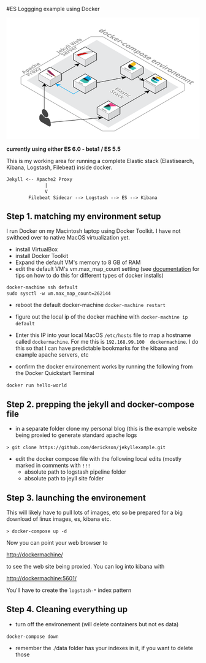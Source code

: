#ES Loggging example using Docker

![Diagram](diagram.png)

**currently using either ES 6.0 - beta1 / ES 5.5**

This is my working area for running a complete Elastic stack (Elastisearch, Kibana, Logstash, Filebeat) inside docker.

```
Jekyll <-- Apache2 Proxy 
              |
              V
        Filebeat Sidecar --> Logstash --> ES --> Kibana
```

## Step 1. matching my environment setup

I run Docker on my Macintosh laptop using Docker Toolkit.  I have not swithced over to native MacOS virtualization yet.

* install VirtualBox
* install Docker Toolkit
* Expand the default VM's memory to 8 GB of RAM
* edit the default VM's vm.max_map_count setting (see [documentation](https://www.elastic.co/guide/en/elasticsearch/reference/6.0/docker.html#docker-cli-run-prod-mode) for tips on how to do this for different types of docker installs)

```
docker-machine ssh default
sudo sysctl -w vm.max_map_count=262144
```

* reboot the default docker-machine ```docker-machine restart```
* figure out the local ip of the docker machine with ```docker-machine ip default```
* Enter this IP into your local MacOS ```/etc/hosts``` file to map a hostname called ```dockermachine```.  For me this is ```192.168.99.100  dockermachine```.  I do this so that I can have predictable bookmarks for the kibana and example apache servers, etc

* confirm the docker environement works by running the following from the Docker Quickstart Terminal

```docker run hello-world```


## Step 2. prepping the jekyll and docker-compose file

* in a separate folder clone my personal blog (this is the example website being proxied to generate standard apache logs

```> git clone https://github.com/derickson/jekyllexample.git```

* edit the docker compose file with the following local edits (mostly marked in comments with ```!!!```
	* absolute path to logstash pipeline folder
	* absolute path to jeyll site folder

## Step 3. launching the environement

This will likely have to pull lots of images, etc so be prepared for a big download of linux images, es, kibana etc.

```> docker-compose up -d```

Now you can point your web browser to 

[http://dockermachine/](http://dockermachine/)

to see the web site being proxied.  You can log into kibana with

[http://dockermachine:5601/](http://dockermachine:5601/)

You'll have to create the ```logstash-*``` index pattern

## Step 4. Cleaning everything up

* turn off the environement (will delete containers but not es data)

```docker-compose down```

* remember the ./data folder has your indexes in it, if you want to delete those

